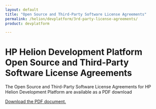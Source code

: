 ```yaml
---
layout: default
title: "Open Source and Third-Party Software License Agreements"
permalink: /helion/devplatform/3rd-party-license-agreements/
product: devplatform

---
```

<!--PUBLISHED-->

<script> 

function PageRefresh { 
onLoad="window.refresh"
}

PageRefresh();

</script>

<!--
<p style="font-size: small;"> <a href="/helion/openstack/eula/">&#9664; PREV | <a href="/helion/openstack/">&#9650; UP</a> | <a href="/helion/openstack/siteindex/">NEXT &#9654;</a> </p>
-->

<h1 id="hp-helion-openstack-beta-open-source-and-third-party-software-license-agreements">HP Helion Development Platform Open Source and Third-Party Software License Agreements</h1>

The Open Source and Third-Party Software License Agreements for HP Helion Development Platform are available as a PDF download

 <a href="http://g867c39a921f179b9eb3ba7424144b70a.cdn.hpcloudsvc.com/source/DP_Thirdparty v2.pdf">Download the PDF document.</a>


